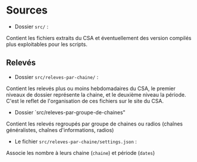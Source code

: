 
# Sources

- Dossier `src/` :

Contient les fichiers extraits du CSA et éventuellement des version compilés plus exploitables pour les scripts.

## Relevés

- Dossier `src/releves-par-chaine/` :

Contient les relevés plus ou moins hebdomadaires du CSA, le premier niveaux de dossier représente la chaine, et le deuxième niveau la période. C'est le reflet de l'organisation de ces fichiers sur le site du CSA.

- Dossier `src/releves-par-groupe-de-chaines"

Contient les relevés regroupés par groupe de chaines ou radios (chaînes généralistes, chaînes d'informations, radios)

- Le fichier `src/releves-par-chaine/settings.json`  :

Associe les nombre à leurs chaine (`chaine`) et période (`dates`)
